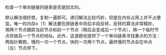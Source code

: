 检查一个单向链接的链表是否是回文的。

默认解法很好想，复制一遍即可。递归解法比较巧妙，但是在内存占用上并不占便宜。唯一的内存o（1）解法要在原链表中将后半段反转，反转的算法非常精妙，用两个节点跟踪当前节点和前一个节点（稍后会变成后一个节点），用一个临时节点存放后一个节点的地址。此外，这道题也提供了一个单向链表寻找重点的方法：两指针赛跑，慢的一次一个节点，快的一次两个节点，最终慢的节点会在中点（左）节点停下。
